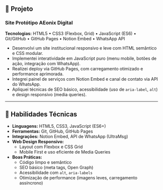 ## 📁 Projeto

### **Site Protótipo AEonix Digital**
**Tecnologias:** HTML5 • CSS3 (Flexbox, Grid) • JavaScript (ES6) • Git/GitHub • GitHub Pages • Notion Embed • WhatsApp API

- Desenvolvi um site institucional responsivo e leve com HTML semântico e CSS modular.
- Implementei interatividade em JavaScript puro (menu mobile, botões de ação, integração com WhatsApp).
- Realizei deploy via GitHub Pages, com carregamento otimizado e performance aprimorada.
- Integrei painel de serviços com Notion Embed e canal de contato via API do WhatsApp.
- Apliquei técnicas de SEO básico, acessibilidade (uso de `aria-label`, `alt`) e design responsivo (media queries).

---

## 🧠 Habilidades Técnicas

- **Linguagens:** HTML5, CSS3, JavaScript (ES6+)
- **Ferramentas:** Git, GitHub, GitHub Pages
- **Integrações:** Notion Embed, API de WhatsApp (UltraMsg)
- **Web Design Responsivo:**
  - Layout com Flexbox e CSS Grid
  - Mobile First e uso eficiente de Media Queries
- **Boas Práticas:**
  - Código limpo e semântico
  - SEO básico (meta tags, Open Graph)
  - Acessibilidade com `alt`, `aria-labels`
  - Otimização de performance (imagens leves, carregamento assíncrono)
